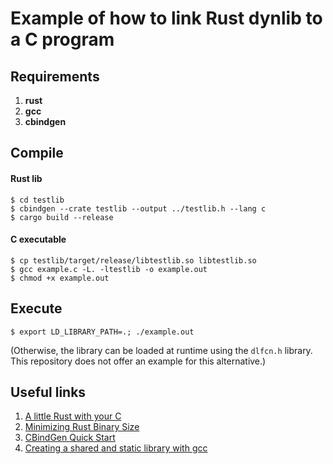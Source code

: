 # Example of how to link Rust dynlib to a C program
## Requirements
1. **rust**
2. **gcc**
3. **cbindgen**

## Compile
#### Rust lib
```shell
$ cd testlib
$ cbindgen --crate testlib --output ../testlib.h --lang c
$ cargo build --release
```
#### C executable
```shell
$ cp testlib/target/release/libtestlib.so libtestlib.so
$ gcc example.c -L. -ltestlib -o example.out
$ chmod +x example.out
```

## Execute
```shell
$ export LD_LIBRARY_PATH=.; ./example.out
```
(Otherwise, the library can be loaded at runtime using the `dlfcn.h` library. This repository does not offer an example for this alternative.)

## Useful links
1. [A little Rust with your C](https://rust-embedded.github.io/book/interoperability/rust-with-c.html)
2. [Minimizing Rust Binary Size](https://github.com/johnthagen/min-sized-rust#minimizing-rust-binary-size)
3. [CBindGen Quick Start](https://github.com/eqrion/cbindgen#quick-start)
4. [Creating a shared and static library with gcc](https://renenyffenegger.ch/notes/development/languages/C-C-plus-plus/GCC/create-libraries/index)
